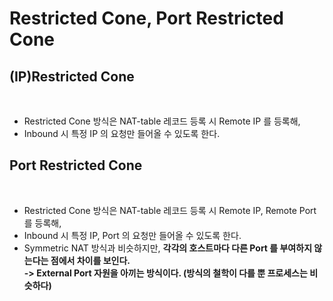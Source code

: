 # Restricted Cone, Port Restricted Cone

## (IP)Restricted Cone

<figure><img src="../../../../../.gitbook/assets/스크린샷 2024-01-14 08.24.53.png" alt=""><figcaption></figcaption></figure>

* Restricted Cone 방식은 NAT-table 레코드 등록 시 Remote IP 를 등록해,
* Inbound 시 특정 IP 의 요청만 들어올 수 있도록 한다.&#x20;

## Port Restricted Cone

<figure><img src="../../../../../.gitbook/assets/스크린샷 2024-01-14 08.35.29.png" alt=""><figcaption></figcaption></figure>

* Restricted Cone 방식은 NAT-table 레코드 등록 시 Remote IP, Remote Port 를 등록해,
* Inbound 시 특정 IP, Port 의 요청만 들어올 수 있도록 한다.&#x20;
* Symmetric NAT 방식과 비슷하지만, **각각의 호스트마다 다른 Port 를 부여하지 않는다는 점에서 차이를 보인다.** \
  **-> External Port 자원을 아끼는 방식이다. (방식의 철학이 다를 뿐 프로세스는 비슷하다)**
